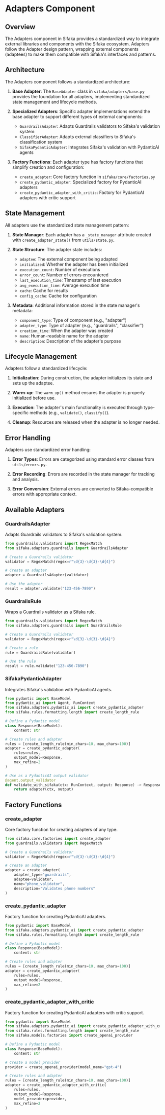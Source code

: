 # Adapters Component

## Overview

The Adapters component in Sifaka provides a standardized way to integrate external libraries and components with the Sifaka ecosystem. Adapters follow the Adapter design pattern, wrapping external components (adaptees) to make them compatible with Sifaka's interfaces and patterns.

## Architecture

The Adapters component follows a standardized architecture:

1. **Base Adapter**: The `BaseAdapter` class in `sifaka/adapters/base.py` provides the foundation for all adapters, implementing standardized state management and lifecycle methods.

2. **Specialized Adapters**: Specific adapter implementations extend the base adapter to support different types of external components:
   - `GuardrailsAdapter`: Adapts Guardrails validators to Sifaka's validation system
   - `ClassifierAdapter`: Adapts external classifiers to Sifaka's classification system
   - `SifakaPydanticAdapter`: Integrates Sifaka's validation with PydanticAI agents

3. **Factory Functions**: Each adapter type has factory functions that simplify creation and configuration:
   - `create_adapter`: Core factory function in `sifaka/core/factories.py`
   - `create_pydantic_adapter`: Specialized factory for PydanticAI adapters
   - `create_pydantic_adapter_with_critic`: Factory for PydanticAI adapters with critic support

## State Management

All adapters use the standardized state management pattern:

1. **State Manager**: Each adapter has a `_state_manager` attribute created with `create_adapter_state()` from `utils/state.py`.

2. **State Structure**: The adapter state includes:
   - `adaptee`: The external component being adapted
   - `initialized`: Whether the adapter has been initialized
   - `execution_count`: Number of executions
   - `error_count`: Number of errors encountered
   - `last_execution_time`: Timestamp of last execution
   - `avg_execution_time`: Average execution time
   - `cache`: Cache for results
   - `config_cache`: Cache for configuration

3. **Metadata**: Additional information stored in the state manager's metadata:
   - `component_type`: Type of component (e.g., "adapter")
   - `adapter_type`: Type of adapter (e.g., "guardrails", "classifier")
   - `creation_time`: When the adapter was created
   - `name`: Human-readable name for the adapter
   - `description`: Description of the adapter's purpose

## Lifecycle Management

Adapters follow a standardized lifecycle:

1. **Initialization**: During construction, the adapter initializes its state and sets up the adaptee.

2. **Warm-up**: The `warm_up()` method ensures the adapter is properly initialized before use.

3. **Execution**: The adapter's main functionality is executed through type-specific methods (e.g., `validate()`, `classify()`).

4. **Cleanup**: Resources are released when the adapter is no longer needed.

## Error Handling

Adapters use standardized error handling:

1. **Error Types**: Errors are categorized using standard error classes from `utils/errors.py`.

2. **Error Recording**: Errors are recorded in the state manager for tracking and analysis.

3. **Error Conversion**: External errors are converted to Sifaka-compatible errors with appropriate context.

## Available Adapters

### GuardrailsAdapter

Adapts Guardrails validators to Sifaka's validation system.

```python
from guardrails.validators import RegexMatch
from sifaka.adapters.guardrails import GuardrailsAdapter

# Create a Guardrails validator
validator = RegexMatch(regex=r"\d{3}-\d{3}-\d{4}")

# Create an adapter
adapter = GuardrailsAdapter(validator)

# Use the adapter
result = adapter.validate("123-456-7890")
```

### GuardrailsRule

Wraps a Guardrails validator as a Sifaka rule.

```python
from guardrails.validators import RegexMatch
from sifaka.adapters.guardrails import GuardrailsRule

# Create a Guardrails validator
validator = RegexMatch(regex=r"\d{3}-\d{3}-\d{4}")

# Create a rule
rule = GuardrailsRule(validator)

# Use the rule
result = rule.validate("123-456-7890")
```

### SifakaPydanticAdapter

Integrates Sifaka's validation with PydanticAI agents.

```python
from pydantic import BaseModel
from pydantic_ai import Agent, RunContext
from sifaka.adapters.pydantic_ai import create_pydantic_adapter
from sifaka.rules.formatting.length import create_length_rule

# Define a Pydantic model
class Response(BaseModel):
    content: str

# Create rules and adapter
rules = [create_length_rule(min_chars=10, max_chars=100)]
adapter = create_pydantic_adapter(
    rules=rules,
    output_model=Response,
    max_refine=2
)

# Use as a PydanticAI output validator
@agent.output_validator
def validate_with_sifaka(ctx: RunContext, output: Response) -> Response:
    return adapter(ctx, output)
```

## Factory Functions

### create_adapter

Core factory function for creating adapters of any type.

```python
from sifaka.core.factories import create_adapter
from guardrails.validators import RegexMatch

# Create a Guardrails validator
validator = RegexMatch(regex=r"\d{3}-\d{3}-\d{4}")

# Create an adapter
adapter = create_adapter(
    adapter_type="guardrails",
    adaptee=validator,
    name="phone_validator",
    description="Validates phone numbers"
)
```

### create_pydantic_adapter

Factory function for creating PydanticAI adapters.

```python
from pydantic import BaseModel
from sifaka.adapters.pydantic_ai import create_pydantic_adapter
from sifaka.rules.formatting.length import create_length_rule

# Define a Pydantic model
class Response(BaseModel):
    content: str

# Create rules and adapter
rules = [create_length_rule(min_chars=10, max_chars=100)]
adapter = create_pydantic_adapter(
    rules=rules,
    output_model=Response,
    max_refine=2
)
```

### create_pydantic_adapter_with_critic

Factory function for creating PydanticAI adapters with critic support.

```python
from pydantic import BaseModel
from sifaka.adapters.pydantic_ai import create_pydantic_adapter_with_critic
from sifaka.rules.formatting.length import create_length_rule
from sifaka.models.factories import create_openai_provider

# Define a Pydantic model
class Response(BaseModel):
    content: str

# Create a model provider
provider = create_openai_provider(model_name="gpt-4")

# Create rules and adapter
rules = [create_length_rule(min_chars=10, max_chars=100)]
adapter = create_pydantic_adapter_with_critic(
    rules=rules,
    output_model=Response,
    model_provider=provider,
    max_refine=2
)
```
